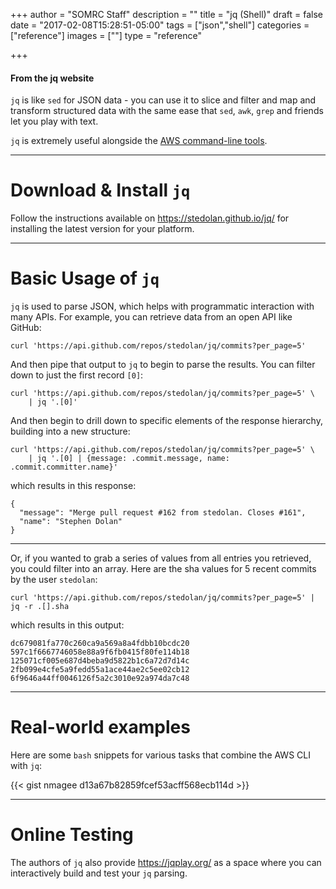 +++
author = "SOMRC Staff"
description = ""
title = "jq (Shell)"
draft = false
date = "2017-02-08T15:28:51-05:00"
tags = ["json","shell"]
categories = ["reference"]
images = [""]
type = "reference"

+++

<div class="bd-callout bd-callout-warning">
<h4>From the jq website</h4>
<code>jq</code> is like <code>sed</code> for JSON data - you can use it to slice and filter and map and transform structured data with 
the same ease that <code>sed</code>, <code>awk</code>, <code>grep</code> and friends let you play with text.
</div>

`jq` is extremely useful alongside the [AWS command-line tools](https://somrc.virginia.edu/userinfo/reference/aws-cli/).

- - -

# Download & Install `jq`

Follow the instructions available on https://stedolan.github.io/jq/ for installing the latest version for your platform. 

- - -

# Basic Usage of `jq`

`jq` is used to parse JSON, which helps with programmatic interaction with many APIs. For example, you can retrieve data from an open API like GitHub:

    curl 'https://api.github.com/repos/stedolan/jq/commits?per_page=5'

And then pipe that output to `jq` to begin to parse the results. You can filter down to just the first record `[0]`:

    curl 'https://api.github.com/repos/stedolan/jq/commits?per_page=5' \
        | jq '.[0]'

And then begin to drill down to specific elements of the response hierarchy, building into a new structure:

    curl 'https://api.github.com/repos/stedolan/jq/commits?per_page=5' \
        | jq '.[0] | {message: .commit.message, name: .commit.committer.name}'

which results in this response:

    {
      "message": "Merge pull request #162 from stedolan. Closes #161",
      "name": "Stephen Dolan"
    }

- - -

Or, if you wanted to grab a series of values from all entries you retrieved, you could filter into an array. Here are the sha values for 5 recent commits by the user `stedolan`:

    curl 'https://api.github.com/repos/stedolan/jq/commits?per_page=5' | jq -r .[].sha

which results in this output:

    dc679081fa770c260ca9a569a8a4fdbb10bcdc20
    597c1f6667746058e88a9f6fb0415f80fe114b18
    125071cf005e687d4beba9d5822b1c6a72d7d14c
    2fb099e4cfe5a9fedd55a1ace44ae2c5ee02cb12
    6f9646a44ff0046126f5a2c3010e92a974da7c48

- - -

# Real-world examples

Here are some `bash` snippets for various tasks that combine the AWS CLI with `jq`:

{{< gist nmagee d13a67b82859fcef53acff568ecb114d >}}

- - -

# Online Testing

The authors of `jq` also provide https://jqplay.org/ as a space where you can interactively build and test your `jq` parsing.
